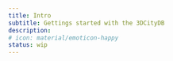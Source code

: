 ```yaml
---
title: Intro
subtitle: Gettings started with the 3DCityDB
description:
# icon: material/emoticon-happy
status: wip
---
```

